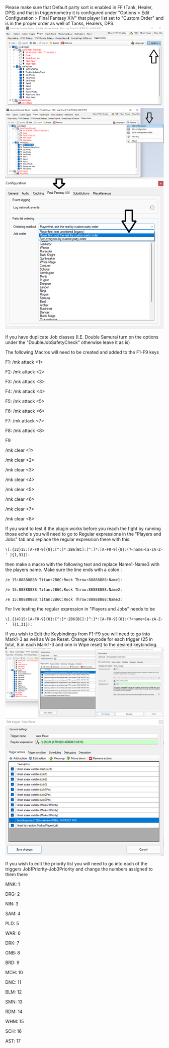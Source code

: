 Please make sure that Default party sort is enabled in FF (Tank, Healer, DPS) and that in triggernometry it is configured under
 "Options > Edit Configuration > Final Fantasy XIV" that player list set to "Custom Order" and is in the proper order as well of Tanks, Healers, DPS. 
 ![alt text](https://github.com/KingPendragoon/FFXIVJobPrioGaolAutoMarker/blob/main/PartyListTriggerStep1.png?raw=true)
 ![alt text](https://github.com/KingPendragoon/FFXIVJobPrioGaolAutoMarker/blob/main/PartyListTriggerStep2.png?raw=true)
 ![alt text](https://github.com/KingPendragoon/FFXIVJobPrioGaolAutoMarker/blob/main/PartyListTriggerStep3.png?raw=true)

If you have duplicate Job classes (I.E. Double Samurai turn on the options under the "DoubleJobSafetyCheck" otherwise leave it as is)

The following Macros will need to be created and added to the F1-F9 keys

F1: /mk attack <1>

F2: /mk attack <2>

F3: /mk attack <3>

F4: /mk attack <4>

F5: /mk attack <5>

F6: /mk attack <6>

F7: /mk attack <7>

F8: /mk attack <8>



F9

/mk clear <1>

/mk clear <2>

/mk clear <3>

/mk clear <4>

/mk clear <5>

/mk clear <6>

/mk clear <7>

/mk clear <8>



If you want to test if the plugin works before you reach the fight by running those echo's you will need to go to
Regular expressions in the "Players and Jobs" tab and replace the regular expression there with this: 

`\[.{22}15:[A-F0-9]{8}:[^:]*:2B6[BC]:[^:]*:[A-F0-9]{8}:(?<name>[a-zA-Z-' ]{1,31}):` 
  
then make a macro with the following text and replace Name1-Name3 with the players name.  Make sure the line ends with a colon :

`/e 15:88888888:Titan:2B6C:Rock Throw:88888888:Name1:`

`/e 15:88888888:Titan:2B6C:Rock Throw:88888888:Name2:`

`/e 15:88888888:Titan:2B6C:Rock Throw:88888888:Name3:`

For live testing the regular expression in "Players and Jobs" needs to be
  
`\[.{14}15:[A-F0-9]{8}:[^:]*:2B6[BC]:[^:]*:[A-F0-9]{8}:(?<name>[a-zA-Z-'  ]{1,31}):`


If you wish to Edit the Keybindings from F1-F9 you will need to go into Mark1-3 as well as Wipe Reset. Change keycode for each trigger (25 in total, 8 in each Mark1-3 and one in Wipe reset) to the desired keybinding.  
![alt text](https://github.com/KingPendragoon/FFXIVJobPrioGaolAutoMarker/blob/main/HowToEditKeybinding.png?raw=true)
![alt text](https://github.com/KingPendragoon/FFXIVJobPrioGaolAutoMarker/blob/main/WipeResetMarker.png?raw=true)

If you wish to edit the priority list you will need to go into each of the triggers 
Job1Priority-Job3Priority and change the numbers assigned to them there
  
MNK: 1

DRG: 2
 
NIN: 3 
 
SAM: 4 
 
PLD: 5 
 
WAR: 6 
 
DRK: 7 
 
GNB: 8  

BRD: 9 
 
MCH: 10 
 
DNC: 11 
 
BLM: 12 
 
SMN: 13 
 
RDM: 14 
 
WHM: 15 
 
SCH: 16 
 
AST: 17
